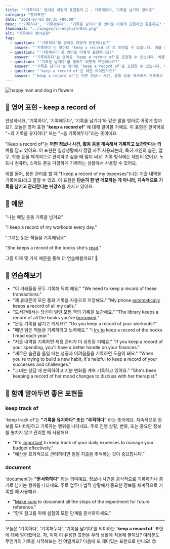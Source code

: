 ```yaml
---
title: "'기록하다' 영어로 어떻게 표현할까 📜 - 기록해두다, 기록을 남기다 영어로"
category: "영어표현"
date: "2024-07-03 00:35 +09:00"
desc: "'기록하다', '기록해두다', '기록을 남기다'를 영어로 어떻게 표현하면 좋을까요? '나는 매일 운동 기록을 남겨요', '그녀는 읽은 책들을 기록해둬요' 등을 영어로 표현하는 법을 배워봅시다. 다양한 예문을 통해서 연습하고 본인의 표현으로 만들어 보세요."
thumbnail: "../images/in-english/034.png"
alt: "기록하다 영어표현"
faq:
  - question: "'기록하다'를 영어로 어떻게 표현하나요?"
    answer: "'기록하다'는 영어로 'keep a record of'로 표현할 수 있습니다. 예를 들어, 'I keep a record of my expenses.'는 '나는 지출 내역을 기록해요.'라는 의미입니다."
  - question: "'기록해두다'를 영어로 어떻게 표현하나요?"
    answer: "'기록해두다'는 영어로 'keep a record of'로 표현할 수 있습니다. 예를 들어, 'She keeps a record of the books she's read.'는 '그녀는 읽은 책들을 기록해둬요.'라는 의미입니다."
  - question: "'기록을 남기다'를 영어로 어떻게 표현하나요?"
    answer: "'기록을 남기다'는 영어로 'keep a record of'로 표현할 수 있습니다. 예를 들어, 'I keep a record of my workouts every day.'는 '나는 매일 운동 기록을 남겨요.'라는 의미입니다."
  - question: "'keep a record of'은 어떤 의미인가요?"
    answer: "'keep a record of'는 어떤 정보나 사건, 활동 등을 계속해서 기록하고 보관한다는 의미를 담고 있습니다. 이는 단순히 한 번 메모하는 것이 아니라 지속적으로 기록을 남기고 관리한다는 뉘앙스를 가지고 있습니다. 'It's important to keep a record of your medical history.' (의료 기록을 남기는 것은 중요해요)"
---
```


![happy man and dog in flowers](../images/in-english/034-1.avif)

## 🌟 영어 표현 - keep a record of

안녕하세요, '기록하다', '기록해두다', '기록을 남기다'와 같은 말을 영어로 어떻게 할까요?. 오늘은 영어 표현 "**keep a record of**" 에 대해 알아볼 거예요. 이 표현은 한국어로 "~의 기록을 유지하다" 또는 "~을 기록해두다"라는 뜻이에요.

"Keep a record of"는 **어떤 정보나 사건, 활동 등을 계속해서 기록하고 보관한다는 의미**를 담고 있어요. 이 표현은 일상생활에서 정말 자주 사용되는데, 특히 개인의 습관, 업무, 학습 등을 체계적으로 관리하고 싶을 때 많이 써요. 기록 방식에는 제한이 없어요. 노트나 컴퓨터, 스마트 폰등 다양하게 기록하는 상황에서 사용할 수 있어요.

예를 들어, 용돈 관리를 할 때 "I keep a record of my expenses"(나는 지출 내역을 기록해요)라고 말할 수 있죠. 이 표현은 **단순히 한 번 메모하는 게 아니라, 지속적으로 기록을 남기고 관리한다는 뉘앙스**를 가지고 있어요.

## 📖 예문

"나는 매일 운동 기록을 남겨요"

"I keep a record of my workouts every day."

"그녀는 읽은 책들을 기록해둬요"

"She keeps a record of the books she's [read](/blog/in-english/436.read/)."

그럼 이제 몇 가지 예문을 통해 더 연습해볼까요? 🚀

## 💬 연습해보기

<ul data-interactive-list>
  <li data-interactive-item>
    <span data-toggler>"이 거래들을 모두 기록해 둬야 해요."</span>
    <span data-answer>"We need to keep a record of these transactions."</span>
  </li>
  <li data-interactive-item>
    <span data-toggler>"제 휴대폰이 모든 통화 기록을 자동으로 저장해요."</span>
    <span data-answer>"My phone <a href="/blog/in-english/354.automatically/">automatically</a> keeps a record of all my calls."</span>
  </li>
  <li data-interactive-item>
    <span data-toggler>"도서관에서는 당신이 빌린 모든 책의 기록을 보관해요."</span>
    <span data-answer>"The library keeps a record of all the books you've <a href="/blog/in-english/466.borrow/">borrowed</a>."</span>
  </li>
  <li data-interactive-item>
    <span data-toggler>"운동 기록을 남기고 계세요?"</span>
    <span data-answer>"Do you keep a record of your workouts?"</span>
  </li>
  <li data-interactive-item>
    <span data-toggler>"매년 읽은 책들을 기록하려고 노력해요."</span>
    <span data-answer>"I <a href="/blog/in-english/117.try-to/">try to</a> keep a record of the books I read each year."</span>
  </li>
  <li data-interactive-item>
    <span data-toggler>"지출 내역을 기록하면 재정 관리가 더 쉬워질 거예요."</span>
    <span data-answer>"If you keep a record of your spending, you'll have a better handle on your finances."</span>
  </li>
  <li data-interactive-item>
    <span data-toggler>"새로운 습관을 들일 때는 성공과 어려움들을 기록하면 도움이 돼요."</span>
    <span data-answer>"When you're trying to build a new habit, it's helpful to keep a record of your successes and challenges."</span>
  </li>
  <li data-interactive-item>
    <span data-toggler>"그녀는 상담 때 논의하려고 기분 변화를 계속 기록하고 있어요."</span>
    <span data-answer>"She's been keeping a record of her mood changes to discuss with her therapist."</span>
  </li>
</ul>

## 🤝 함께 알아두면 좋은 표현들

### keep track of

'keep track of'는 **"기록을 유지하다" 또는 "추적하다"** 라는 뜻이에요. 지속적으로 정보를 모니터링하고 기록하는 행위를 나타내요. 주로 진행 상황, 변화, 또는 중요한 정보를 놓치지 않고 관리할 때 사용해요.

- "It's <a href="/blog/in-english/318.important/">important</a> to keep track of your daily expenses to manage your budget effectively."
- "예산을 효과적으로 관리하려면 일일 지출을 추적하는 것이 중요합니다."

### document

'document'는 **"문서화하다"** 라는 의미예요. 정보나 사건을 공식적으로 기록하거나 증거로 남기는 행위를 나타내요. 주로 업무나 법적 상황에서 중요한 정보를 체계적으로 기록할 때 사용해요.

- "[Make sure](/blog/in-english/232.make-sure/) to document all the steps of the experiment for future reference."
- "향후 참고를 위해 실험의 모든 단계를 문서화하세요."

---

오늘은 '기록하다', '기록해두다', '기록을 남기다'를 의미하는 '**keep a record of**' 표현에 대해 알아봤어요. 자, 이제 이 유용한 표현을 우리 생활에 적용해 볼까요? 여러분도 무언가의 기록을 시작해보는 건 어떨까요? 다음에 또 재미있는 표현으로 만나요! 😊

